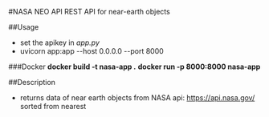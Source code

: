 #NASA NEO API
REST API for near-earth objects

##Usage
- set the apikey in *app.py*
- uvicorn app:app --host 0.0.0.0 --port 8000

###Docker
**docker build -t nasa-app .**
**docker run -p 8000:8000 nasa-app**

##Description
- returns data of near earth objects from NASA api: https://api.nasa.gov/ sorted from nearest